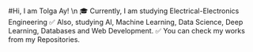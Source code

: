 #Hi, I am Tolga Ay! \n
:mortar_board: Currently, I am studying Electrical-Electronics Engineering
:white_check_mark: Also, studying AI, Machine Learning, Data Science, Deep Learning, Databases and Web Development.
:white_check_mark: You can check my works from my Repositories.
